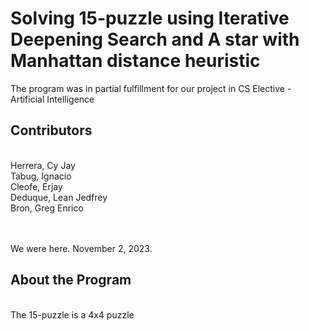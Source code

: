 # Solving 15-puzzle using Iterative Deepening Search and A star with Manhattan distance heuristic

The program was in partial fulfillment for our project in CS Elective - Artificial Intelligence

## Contributors
<br>Herrera, Cy Jay
<br>Tabug, Ignacio
<br>Cleofe, Erjay
<br>Deduque, Lean Jedfrey
<br>Bron, Greg Enrico

<br><br>We were here. November 2, 2023.

## About the Program
<br>The 15-puzzle is a 4x4 puzzle
